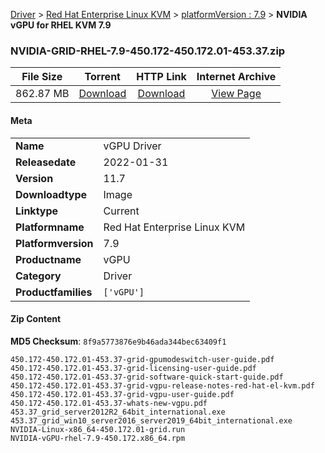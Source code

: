 
[Driver](/README.md)  >  [Red Hat Enterprise Linux KVM](/index/Driver/Red_Hat_Enterprise_Linux_KVM.md)  >  [platformVersion : 7.9](/index/Driver/Red_Hat_Enterprise_Linux_KVM/7.9.md)  >  **NVIDIA vGPU for RHEL KVM 7.9**


### NVIDIA-GRID-RHEL-7.9-450.172-450.172.01-453.37.zip

| **File Size** | **Torrent**  | **HTTP Link** | **Internet Archive** |
|:-------------:|:------------:|:-------------:|:--------------------:|
| 862.87 MB |  [Download](https://archive.org/download/nvgpu_NVIDIA-GRID-RHEL-7.9-450.172-450.172.01-453.37.zip/nvgpu_NVIDIA-GRID-RHEL-7.9-450.172-450.172.01-453.37.zip_archive.torrent)       | [Download](https://archive.org/compress/nvgpu_NVIDIA-GRID-RHEL-7.9-450.172-450.172.01-453.37.zip) | [View Page](https://archive.org/details/nvgpu_NVIDIA-GRID-RHEL-7.9-450.172-450.172.01-453.37.zip)       |

#### Meta

<table>
<tr><td><strong>Name</strong></td><td>vGPU Driver</td></tr>
<tr><td><strong>Releasedate</strong></td><td>2022-01-31</td></tr>
<tr><td><strong>Version</strong></td><td>11.7</td></tr>
<tr><td><strong>Downloadtype</strong></td><td>Image</td></tr>
<tr><td><strong>Linktype</strong></td><td>Current</td></tr>
<tr><td><strong>Platformname</strong></td><td>Red Hat Enterprise Linux KVM</td></tr>
<tr><td><strong>Platformversion</strong></td><td>7.9</td></tr>
<tr><td><strong>Productname</strong></td><td>vGPU</td></tr>
<tr><td><strong>Category</strong></td><td>Driver</td></tr>
<tr><td><strong>Productfamilies</strong></td><td><code>['vGPU']</code></td></tr>
</table>

#### Zip Content

**MD5 Checksum**: `8f9a5773876e9b46ada344bec63409f1`

```text
450.172-450.172.01-453.37-grid-gpumodeswitch-user-guide.pdf
450.172-450.172.01-453.37-grid-licensing-user-guide.pdf
450.172-450.172.01-453.37-grid-software-quick-start-guide.pdf
450.172-450.172.01-453.37-grid-vgpu-release-notes-red-hat-el-kvm.pdf
450.172-450.172.01-453.37-grid-vgpu-user-guide.pdf
450.172-450.172.01-453.37-whats-new-vgpu.pdf
453.37_grid_server2012R2_64bit_international.exe
453.37_grid_win10_server2016_server2019_64bit_international.exe
NVIDIA-Linux-x86_64-450.172.01-grid.run
NVIDIA-vGPU-rhel-7.9-450.172.x86_64.rpm
```